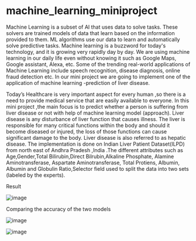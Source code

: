 # machine_learning_miniproject

Machine Learning is a subset of AI that uses data to solve tasks. These solvers are trained models of data that learn based on the information provided to them. ML algorithms use our data to learn and automatically solve predictive tasks. Machine learning is a buzzword for today's technology, and it is growing very rapidly day by day. We are using machine learning in our daily life even without knowing it such as Google Maps, Google assistant, Alexa, etc. Some of the trending real-world applications of Machine Learning include  speech recognition, disease diagnosis,  online fraud detection etc. In our  mini project we   are going to implement  one of the application of machine learning -prediction of liver disease.


Today’s Healthcare is very important aspect for every human ,so there is a need to provide medical service that are easily available to everyone. 
In this mini project ,the main focus is to predict whether a person is suffering from liver disease or not with help of machine learning model (approach).
Liver disease is any disturbance of liver function that causes illness. The liver is responsible for many critical functions within the body and should it become diseased or injured, the loss of those functions can cause significant damage to the body. Liver disease is also referred to as hepatic disease.
The implementation is done on Indian Liver Patient Dataset(ILPD) from north east of Andhra Pradesh ,India .The different attributes such as Age,Gender,Total Bilirubin,Direct Bilrubin,Alkaline Phosphate,  Alamine Aminotransferase, Aspartate Aminotransferase, Total Protiens, Albumin, Albumin and Globulin Ratio,Selector field used to split the data into two sets (labeled by the experts).

Result

![image](https://user-images.githubusercontent.com/69346963/120816677-9a41a580-c56e-11eb-846e-64729a0ae431.png)

Comparing the accuracy of the two models

![image](https://user-images.githubusercontent.com/69346963/120816592-8433e500-c56e-11eb-8b1e-cd33f5bde96f.png)

![image](https://user-images.githubusercontent.com/69346963/120816622-8bf38980-c56e-11eb-9e31-50e9fa7bea18.png)
